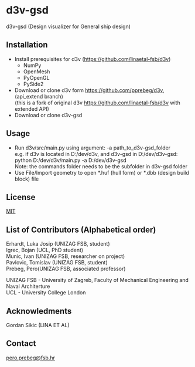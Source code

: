 # d3v-gsd

d3v-gsd (Design visualizer for General ship design)

## Installation

- Install prerequisites for d3v (https://github.com/linaetal-fsb/d3v)
    + NumPy
    + OpenMesh
    + PyOpenGL
    + PySide2
- Download or clone d3v form https://github.com/pprebeg/d3v, (api_extend branch) <br>
  (this is a fork of original d3v https://github.com/linaetal-fsb/d3v with extended API)
- Download or clone d3v-gsd

## Usage

- Run d3v/src/main.py using argument: -a path_to_d3v-gsd_folder<br>e.g. if d3v is located in D:/dev/d3v, and d3v-gsd in D:/dev/d3v-gsd: <br>
  python D:/dev/d3v/main.py -a D:/dev/d3v-gsd\
  Note: the commands folder needs to be the subfolder in d3v-gsd folder
- Use File/Import geometry to open *.huf (hull form) or *.dbb (design build block) file

## License
[MIT](https://choosealicense.com/licenses/mit/)

## List of Contributors (Alphabetical order)

Erhardt, Luka Josip (UNIZAG FSB, student)  
Igrec, Bojan (UCL, PhD student)  
Munic, Ivan (UNIZAG FSB, researcher on project)  
Pavlovic, Tomislav (UNIZAG FSB, student)  
Prebeg, Pero(UNIZAG FSB, associated professor)  

UNIZAG FSB - University of Zagreb, Faculty of Mechanical Engineering and Naval Architerture  
UCL - University College London

## Acknowledments

Gordan Sikic (LINA ET AL)

## Contact

pero.prebeg@fsb.hr
